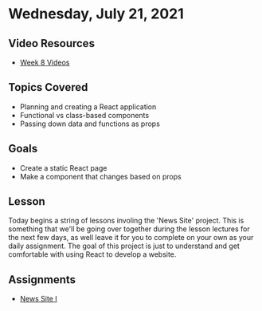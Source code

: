 # Wednesday, July 21, 2021

## Video Resources
- [Week 8 Videos](https://www.youtube.com/watch?v=cJemFUpKaPE&list=PLu0CiQ7bzwEQJI2TRjHngZxiR9ewcJbHn)

## Topics Covered
- Planning and creating a React application
- Functional vs class-based components
- Passing down data and functions as props

## Goals
- Create a static React page
- Make a component that changes based on props

## Lesson
Today begins a string of lessons involing the 'News Site' project. This is something that we'll be going over together during the lesson lectures for the next few days, as well leave it for you to complete on your own as your daily assignment. The goal of this project is just to understand and get comfortable with using React to develop a website. 

## Assignments
- [News Site I](https://github.com/oscarplatoon/news-site-I)

